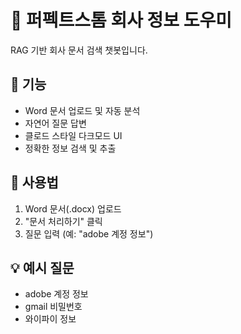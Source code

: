 # 🤖 퍼펙트스톰 회사 정보 도우미

RAG 기반 회사 문서 검색 챗봇입니다.

## 🌟 기능
- Word 문서 업로드 및 자동 분석
- 자연어 질문 답변
- 클로드 스타일 다크모드 UI
- 정확한 정보 검색 및 추출

## 🚀 사용법
1. Word 문서(.docx) 업로드
2. "문서 처리하기" 클릭
3. 질문 입력 (예: "adobe 계정 정보")

## 💡 예시 질문
- adobe 계정 정보
- gmail 비밀번호  
- 와이파이 정보